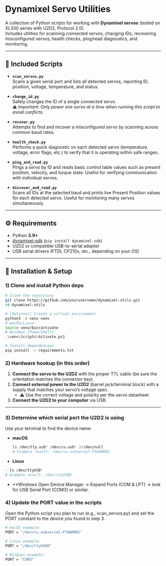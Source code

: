 # Dynamixel Servo Utilities

A collection of Python scripts for working with **Dynamixel servos** (tested on XL330 series with U2D2, Protocol 2.0).  
Includes utilities for scanning connected servos, changing IDs, recovering misconfigured servos, health checks, ping/read diagnostics, and monitoring.

---

## 📂 Included Scripts

- **`scan_servos.py`**  
  Scans a given serial port and lists all detected servos, reporting ID, position, voltage, temperature, and status.

- **`change_id.py`**  
  Safely changes the ID of a single connected servo.  
  ⚠️ *Important: Only power one servo at a time when running this script to avoid conflicts.*

- **`recover.py`**  
  Attempts to find and recover a misconfigured servo by scanning across common baud rates.

- **`health_check.py`**  
  Performs a quick diagnostic on each detected servo (temperature, voltage, error flags, etc.) to verify that it is operating within safe ranges.

- **`ping_and_read.py`**  
  Pings a servo by ID and reads basic control table values such as present position, velocity, and torque state. Useful for verifying communication with individual servos.

- **`discover_and_read.py`**  
  Scans all IDs at the selected baud and prints live Present Position values for each detected servo. Useful for monitoring many servos simultaneously.

---

## ⚙️ Requirements

- Python **3.9+**
- [dynamixel-sdk](https://github.com/ROBOTIS-GIT/DynamixelSDK) (`pip install dynamixel-sdk`)
- U2D2 or compatible USB-to-serial adapter
- USB serial drivers (FTDI, CP210x, etc., depending on your OS)

---

## 🔧 Installation & Setup

### 1) Clone and install Python deps
```bash
# Clone the repository
git clone https://github.com/yourusername/dynamixel-utils.git
cd dynamixel-utils

# (Optional) Create a virtual environment
python3 -m venv venv
# macOS/Linux:
source venv/bin/activate
# Windows (PowerShell):
.\venv\Scripts\Activate.ps1

# Install dependencies
pip install -r requirements.txt
```
### 2) Hardware hookup (in this order)

1. **Connect the servo to the U2D2** with the proper TTL cable (be sure the orientation matches the connector key).  
2. **Connect external power to the U2D2** (barrel jack/terminal block) with a supply that matches your servo’s voltage spec.  
   - ⚠️ Use the correct voltage and polarity per the servo datasheet.  
3. **Connect the U2D2 to your computer** via USB.  

---

### 3) Determine which serial port the U2D2 is using

Use your terminal to find the device name:

- **macOS**
  ```bash
  ls /dev/tty.usb* /dev/cu.usb* 2>/dev/null
  # Example result: /dev/cu.usbserial-FTAAMOEC
  ```
- **Linux**
 ```bash
- ls /dev/ttyUSB*
# Example result: /dev/ttyUSB0
```
- **Windows
  Open Device Manager → Expand Ports (COM & LPT) → look for USB Serial Port (COM3) or similar.

### 4) Update the PORT value in the scripts
Open the Python script you plan to run (e.g., scan_servos.py) and set the PORT constant to the device you found in step 3.
```bash
# macOS example:
PORT = "/dev/cu.usbserial-FTAAMOEC"

# Linux example:
PORT = "/dev/ttyUSB0"

# Windows example:
PORT = "COM3"
```
